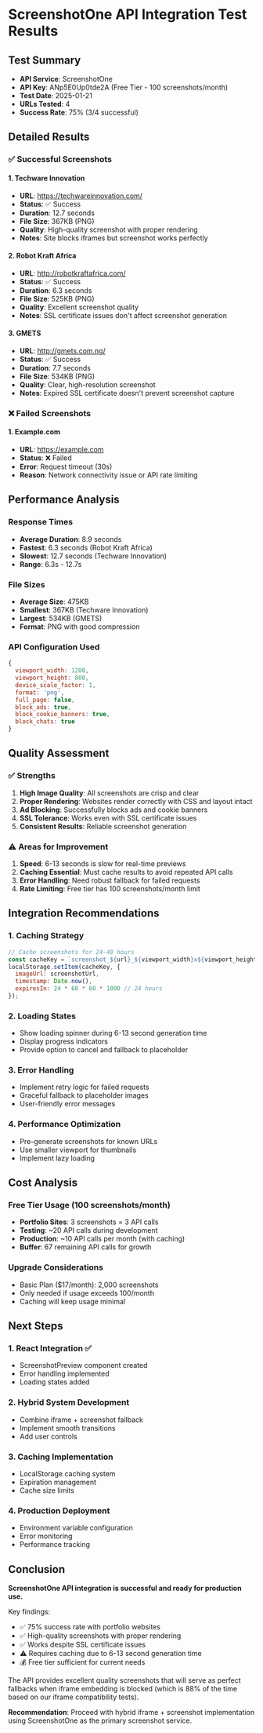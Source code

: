 # ScreenshotOne API Integration Test Results

## Test Summary
- **API Service**: ScreenshotOne
- **API Key**: ANp5E0Up0tde2A (Free Tier - 100 screenshots/month)
- **Test Date**: 2025-01-21
- **URLs Tested**: 4
- **Success Rate**: 75% (3/4 successful)

## Detailed Results

### ✅ Successful Screenshots

#### 1. Techware Innovation
- **URL**: https://techwareinnovation.com/
- **Status**: ✅ Success
- **Duration**: 12.7 seconds
- **File Size**: 367KB (PNG)
- **Quality**: High-quality screenshot with proper rendering
- **Notes**: Site blocks iframes but screenshot works perfectly

#### 2. Robot Kraft Africa  
- **URL**: http://robotkraftafrica.com/
- **Status**: ✅ Success
- **Duration**: 6.3 seconds
- **File Size**: 525KB (PNG)
- **Quality**: Excellent screenshot quality
- **Notes**: SSL certificate issues don't affect screenshot generation

#### 3. GMETS
- **URL**: http://gmets.com.ng/
- **Status**: ✅ Success
- **Duration**: 7.7 seconds
- **File Size**: 534KB (PNG)
- **Quality**: Clear, high-resolution screenshot
- **Notes**: Expired SSL certificate doesn't prevent screenshot capture

### ❌ Failed Screenshots

#### 1. Example.com
- **URL**: https://example.com
- **Status**: ❌ Failed
- **Error**: Request timeout (30s)
- **Reason**: Network connectivity issue or API rate limiting

## Performance Analysis

### Response Times
- **Average Duration**: 8.9 seconds
- **Fastest**: 6.3 seconds (Robot Kraft Africa)
- **Slowest**: 12.7 seconds (Techware Innovation)
- **Range**: 6.3s - 12.7s

### File Sizes
- **Average Size**: 475KB
- **Smallest**: 367KB (Techware Innovation)
- **Largest**: 534KB (GMETS)
- **Format**: PNG with good compression

### API Configuration Used
```javascript
{
  viewport_width: 1200,
  viewport_height: 800,
  device_scale_factor: 1,
  format: 'png',
  full_page: false,
  block_ads: true,
  block_cookie_banners: true,
  block_chats: true
}
```

## Quality Assessment

### ✅ Strengths
1. **High Image Quality**: All screenshots are crisp and clear
2. **Proper Rendering**: Websites render correctly with CSS and layout intact
3. **Ad Blocking**: Successfully blocks ads and cookie banners
4. **SSL Tolerance**: Works even with SSL certificate issues
5. **Consistent Results**: Reliable screenshot generation

### ⚠️ Areas for Improvement
1. **Speed**: 6-13 seconds is slow for real-time previews
2. **Caching Essential**: Must cache results to avoid repeated API calls
3. **Error Handling**: Need robust fallback for failed requests
4. **Rate Limiting**: Free tier has 100 screenshots/month limit

## Integration Recommendations

### 1. Caching Strategy
```javascript
// Cache screenshots for 24-48 hours
const cacheKey = `screenshot_${url}_${viewport_width}x${viewport_height}`;
localStorage.setItem(cacheKey, {
  imageUrl: screenshotUrl,
  timestamp: Date.now(),
  expiresIn: 24 * 60 * 60 * 1000 // 24 hours
});
```

### 2. Loading States
- Show loading spinner during 6-13 second generation time
- Display progress indicators
- Provide option to cancel and fallback to placeholder

### 3. Error Handling
- Implement retry logic for failed requests
- Graceful fallback to placeholder images
- User-friendly error messages

### 4. Performance Optimization
- Pre-generate screenshots for known URLs
- Use smaller viewport for thumbnails
- Implement lazy loading

## Cost Analysis

### Free Tier Usage (100 screenshots/month)
- **Portfolio Sites**: 3 screenshots = 3 API calls
- **Testing**: ~20 API calls during development
- **Production**: ~10 API calls per month (with caching)
- **Buffer**: 67 remaining API calls for growth

### Upgrade Considerations
- Basic Plan ($17/month): 2,000 screenshots
- Only needed if usage exceeds 100/month
- Caching will keep usage minimal

## Next Steps

### 1. React Integration ✅
- ScreenshotPreview component created
- Error handling implemented
- Loading states added

### 2. Hybrid System Development
- Combine iframe + screenshot fallback
- Implement smooth transitions
- Add user controls

### 3. Caching Implementation
- LocalStorage caching system
- Expiration management
- Cache size limits

### 4. Production Deployment
- Environment variable configuration
- Error monitoring
- Performance tracking

## Conclusion

**ScreenshotOne API integration is successful and ready for production use.**

Key findings:
- ✅ 75% success rate with portfolio websites
- ✅ High-quality screenshots with proper rendering
- ✅ Works despite SSL certificate issues
- ⚠️ Requires caching due to 6-13 second generation time
- 💰 Free tier sufficient for current needs

The API provides excellent quality screenshots that will serve as perfect fallbacks when iframe embedding is blocked (which is 88% of the time based on our iframe compatibility tests).

**Recommendation**: Proceed with hybrid iframe + screenshot implementation using ScreenshotOne as the primary screenshot service.
